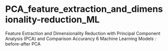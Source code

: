 # PCA_feature_extraction_and_dimensionality-reduction_ML
Feature Extraction and Dimensionality Reduction with Principal Component Analysis (PCA)  and Comparison Accurancy 6 Machine Learning Models : before-after PCA
